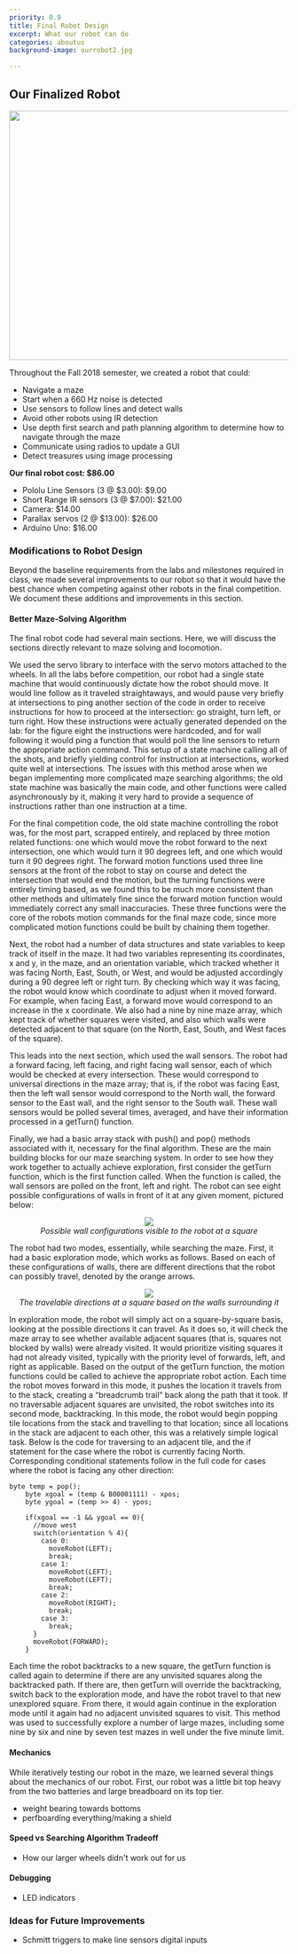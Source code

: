 ```yaml
---
priority: 0.9
title: Final Robot Design
excerpt: What our robot can do
categories: aboutus
background-image: ourrobot2.jpg

---
```

## Our Finalized Robot

<p align="center">
  <img src="/images/finalrobot.jpg" width="600px" height="450px"/><br/>
</p>

Throughout the Fall 2018 semester, we created a robot that could:
- Navigate a maze
- Start when a 660 Hz noise is detected
- Use sensors to follow lines and detect walls
- Avoid other robots using IR detection
- Use depth first search and path planning algorithm to determine how to navigate through the maze
- Communicate using radios to update a GUI 
- Detect treasures using image processing

**Our final robot cost: $86.00**
- Pololu Line Sensors (3 @ $3.00): $9.00
- Short Range IR sensors (3 @ $7.00): $21.00
- Camera: $14.00
- Parallax servos (2 @ $13.00): $26.00
- Arduino Uno: $16.00


### Modifications to Robot Design
Beyond the baseline requirements from the labs and milestones required in class, we made several improvements to our robot so that it would have the best chance when competing against other robots in the final competition. We document these additions and improvements in this section.

#### Better Maze-Solving Algorithm
The final robot code had several main sections. Here, we will discuss the sections directly relevant to maze solving and locomotion.

We used the servo library to interface with the servo motors attached to the wheels. In all the labs before competition, our robot had a single state machine that would continuously dictate how the robot should move. It would line follow as it traveled straightaways, and would pause very briefly at intersections to ping another section of the code in order to receive instructions for how to proceed at the intersection: go straight, turn left, or turn right. How these instructions were actually generated depended on the lab: for the figure eight the instructions were hardcoded, and for wall following it would ping a function that would poll the line sensors to return the appropriate action command. This setup of a state machine calling all of the shots, and briefly yielding control for instruction at intersections, worked quite well at intersections. The issues with this method arose when we began implementing more complicated maze searching algorithms; the old state machine was basically the main code, and other functions were called asynchronously by it, making it very hard to provide a sequence of instructions rather than one instruction at a time. 

For the final competition code, the old state machine controlling the robot was, for the most part, scrapped entirely, and replaced by three motion related functions: one which would move the robot forward to the next intersection, one which would turn it 90 degrees left, and one which would turn it 90 degrees right. The forward motion functions used three line sensors at the front of the robot to stay on course and detect the intersection that would end the motion, but the turning functions were entirely timing based, as we found this to be much more consistent than other methods and ultimately fine since the forward motion function would immediately correct any small inaccuracies. These three functions were the core of the robots motion commands for the final maze code, since more complicated motion functions could be built by chaining them together.

Next, the robot had a number of data structures and state variables to keep track of itself in the maze. It had two variables representing its coordinates, x and y, in the maze, and an orientation variable, which tracked whether it was facing North, East, South, or West, and would be adjusted accordingly during a 90 degree left or right turn. By checking which way it was facing, the robot would know which coordinate to adjust when it moved forward. For example, when facing East, a forward move would correspond to an increase in the x coordinate. We also had a nine by nine maze array, which kept track of whether squares were visited, and also which walls were detected adjacent to that square (on the North, East, South, and West faces of the square). 

This leads into the next section, which used the wall sensors. The robot had a forward facing, left facing, and right facing wall sensor, each of which would be checked at every intersection. These would correspond to universal directions in the maze array; that is, if the robot was facing East, then the left wall sensor would correspond to the North wall, the forward sensor to the East wall, and the right sensor to the South wall. These wall sensors would be polled several times, averaged, and have their information processed in a getTurn() function. 
	
Finally, we had a basic array stack with push() and pop() methods associated with it, necessary for the final algorithm.
These are the main building blocks for our maze searching system. In order to see how they work together to actually achieve exploration, first consider the getTurn function, which is the first function called. When the function is called, the wall sensors are polled on the front, left and right. The robot can see eight possible configurations of walls in front of it at any given moment, pictured below:

<p align="center">
  <img src="/images/finalrobot0.PNG" /><br/>
      <i>Possible wall configurations visible to the robot at a square</i>
</p>

The robot had two modes, essentially, while searching the maze. First, it had a basic exploration mode, which works as follows. Based on each of these configurations of walls, there are different directions that the robot can possibly travel, denoted by the orange arrows.

<p align="center">
  <img src="/images/finalrobot1.PNG" /><br/>
      <i>The travelable directions at a square based on the walls surrounding it</i>
</p>

In exploration mode, the robot will simply act on a square-by-square basis, looking at the possible directions it can travel. As it does so, it will check the maze array to see whether available adjacent squares (that is, squares not blocked by walls) were already visited. It would prioritize visiting squares it had not already visited, typically with the priority level of forwards, left, and right as applicable. Based on the output of the getTurn function, the motion functions could be called to achieve the appropriate robot action. Each time the robot moves forward in this mode, it pushes the location it travels from to the stack, creating a “breadcrumb trail” back along the path that it took. If no traversable adjacent squares are unvisited, the robot switches into its second mode, backtracking. In this mode, the robot would begin popping tile locations from the stack and travelling to that location; since all locations in the stack are adjacent to each other, this was a relatively simple logical task. Below is the code for traversing to an adjacent tile, and the if statement for the case where the robot is currently facing North. Corresponding conditional statements follow in the full code for cases where the robot is facing any other direction:

```
byte temp = pop();
    byte xgoal = (temp & B00001111) - xpos;
    byte ygoal = (temp >> 4) - ypos;
    
    if(xgoal == -1 && ygoal == 0){
      //move west
      switch(orientation % 4){
        case 0:
          moveRobot(LEFT);
          break;
        case 1:
          moveRobot(LEFT);
          moveRobot(LEFT);
          break;
        case 2:
          moveRobot(RIGHT);
          break;
        case 3:
          break;
      }
      moveRobot(FORWARD); 
    }
```

Each time the robot backtracks to a new square, the getTurn function is called again to determine if there are any unvisited squares along the backtracked path. If there are, then getTurn will override the backtracking, switch back to the exploration mode, and have the robot travel to that new unexplored square. From there, it would again continue in the exploration mode until it again had no adjacent unvisited squares to visit.
This method was used to successfully explore a number of large mazes, including some nine by six and nine by seven test mazes in well under the five minute limit.

#### Mechanics
While iteratively testing our robot in the maze, we learned several things about the mechanics of our robot. First, our robot was a little bit top heavy from the two batteries and large breadboard on its top tier. 
- weight bearing towards bottoms
- perfboarding everything/making a shield

#### Speed vs Searching Algorithm Tradeoff
- How our larger wheels didn't work out for us

#### Debugging
- LED indicators

### Ideas for Future Improvements
- Schmitt triggers to make line sensors digital inputs
